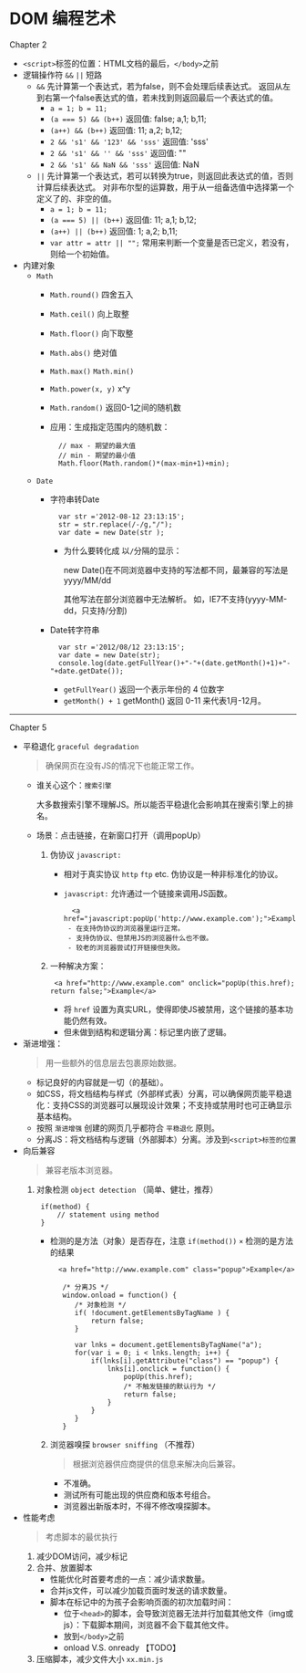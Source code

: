 # DOM 编程艺术

Chapter 2

* `<script>`标签的位置：HTML文档的最后，`</body>`之前
* 逻辑操作符 `&&` `||` 短路
    + `&&` 先计算第一个表达式，若为false，则不会处理后续表达式。
        返回从左到右第一个false表达式的值，若未找到则返回最后一个表达式的值。
        - `a = 1; b = 11;`
        - `(a === 5) && (b++)` 返回值: false; a,1; b,11;
        - `(a++) && (b++)` 返回值: 11; a,2; b,12;
        - `2 && 's1' && '123' && 'sss'` 返回值: 'sss'
        - `2 && 's1' && '' && 'sss'` 返回值: ""
        - `2 && 's1' && NaN && 'sss'` 返回值: NaN
    + `||` 先计算第一个表达式，若可以转换为true，则返回此表达式的值，否则计算后续表达式。
        对非布尔型的运算数，用于从一组备选值中选择第一个定义了的、非空的值。
        - `a = 1; b = 11;`
        - `(a === 5) || (b++)` 返回值: 11; a,1; b,12;
        - `(a++) || (b++)` 返回值: 1; a,2; b,11;
        - `var attr = attr || "";` 常用来判断一个变量是否已定义，若没有，则给一个初始值。
* 内建对象
    + `Math`
        - `Math.round()` 四舍五入
        - `Math.ceil()` 向上取整
        - `Math.floor()` 向下取整
        - `Math.abs()` 绝对值
        - `Math.max()` `Math.min()`
        - `Math.power(x, y)` x^y
        - `Math.random()` 返回0-1之间的随机数
        - 应用：生成指定范围内的随机数：
            
                // max - 期望的最大值
                // min - 期望的最小值 
                Math.floor(Math.random()*(max-min+1)+min);
    + `Date`
        - 字符串转Date
        
                var str ='2012-08-12 23:13:15';
                str = str.replace(/-/g,"/");
                var date = new Date(str );
            + 为什么要转化成 以`/`分隔的显示：
                
                new Date()在不同浏览器中支持的写法都不同，最兼容的写法是yyyy/MM/dd
                
                其他写法在部分浏览器中无法解析。
                如，IE7不支持(yyyy-MM-dd，只支持/分割)
        - Date转字符串
        
                var str ='2012/08/12 23:13:15';
                var date = new Date(str);
                console.log(date.getFullYear()+"-"+(date.getMonth()+1)+"-"+date.getDate());
            + `getFullYear()` 返回一个表示年份的 4 位数字
            + `getMonth() + 1` getMonth() 返回 0-11 来代表1月-12月。
            
***

Chapter 5

* 平稳退化 `graceful degradation`
    > 确保网页在没有JS的情况下也能正常工作。
    + 谁关心这个：`搜索引擎`
    
        大多数搜索引擎不理解JS。所以能否平稳退化会影响其在搜索引擎上的排名。
    + 场景：点击链接，在新窗口打开（调用popUp）
        1. 伪协议 `javascript:`
            - 相对于真实协议 `http` `ftp` etc. 伪协议是一种非标准化的协议。
            - `javascript:` 允许通过一个链接来调用JS函数。
               
                    <a href="javascript:popUp('http://www.example.com');">Example</a>
                   - 在支持伪协议的浏览器里运行正常。
                   - 支持伪协议、但禁用JS的浏览器什么也不做。
                   - 较老的浏览器尝试打开链接但失败。
        2. 一种解决方案：
        
                <a href="http://www.example.com" onclick="popUp(this.href); return false;">Example</a>
            - 将 `href` 设置为真实URL，使得即使JS被禁用，这个链接的基本功能仍然有效。
            - 但未做到结构和逻辑分离：标记里内嵌了逻辑。
* 渐进增强：
    > 用一些额外的信息层去包裹原始数据。
    + 标记良好的内容就是一切（的基础）。
    + 如CSS，将文档结构与样式（外部样式表）分离，可以确保网页能平稳退化：支持CSS的浏览器可以展现设计效果；不支持或禁用时也可正确显示基本结构。
    + 按照 `渐进增强` 创建的网页几乎都符合 `平稳退化` 原则。
    + 分离JS：将文档结构与逻辑（外部脚本）分离。涉及到`<script>标签的位置`
* 向后兼容
    > 兼容老版本浏览器。
    1. 对象检测 `object detection` （简单、健壮，推荐）
    
            if(method) {
                // statement using method
            }
        + 检测的是方法（对象）是否存在，注意 `if(method())` `×` 检测的是方法的结果
        
                <a href="http://www.example.com" class="popup">Example</a>
                 
                 /* 分离JS */
                 window.onload = function() {
                    /* 对象检测 */
                    if( !document.getElementsByTagName ) {
                        return false;
                    }
                    
                    var lnks = document.getElementsByTagName("a");
                    for(var i = 0; i < lnks.length; i++) {
                        if(lnks[i].getAttribute("class") == "popup") {
                            lnks[i].onclick = function() {
                                popUp(this.href);
                                /* 不触发链接的默认行为 */
                                return false;
                            }
                        }
                    }
                 }
        2. 浏览器嗅探 `browser sniffing` （不推荐）
            > 根据浏览器供应商提供的信息来解决向后兼容。
            + 不准确。
            + 测试所有可能出现的供应商和版本号组合。
            + 浏览器出新版本时，不得不修改嗅探脚本。
* 性能考虑
    > 考虑脚本的最优执行
    1. 减少DOM访问，减少标记
    2. 合并、放置脚本
        + 性能优化时首要考虑的一点：减少请求数量。
        + 合并js文件，可以减少加载页面时发送的请求数量。
        + 脚本在标记中的为孩子会影响页面的初次加载时间：
            - 位于`<head>`的脚本，会导致浏览器无法并行加载其他文件（img或js）：下载脚本期间，浏览器不会下载其他文件。
            - 放到`</body>`之前
            - onload V.S. onready 【TODO】 
    3. 压缩脚本，减少文件大小 `xx.min.js`
